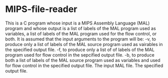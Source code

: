 # MIPS-file-reader
This is a C program whose input is a MIPS Assembly Language (MAL) program and whose output is a list of labels of the MAL program used as variables, a list of labels of the MAL program used for the flow control, or both. It is assumed that the input arguments  to the program will be:
 -v, to produce only a list of labels of the MAL source program used as vairables in the specified output file.
 -f, to produce only a list of of labels of the MAL program used for flow control in the sepcified output file.
 -b, to produce both a list of labels of the MAL source program  used as variables and used for flow control in the specified output file.
 The input MAL file.
 The specified output file.
